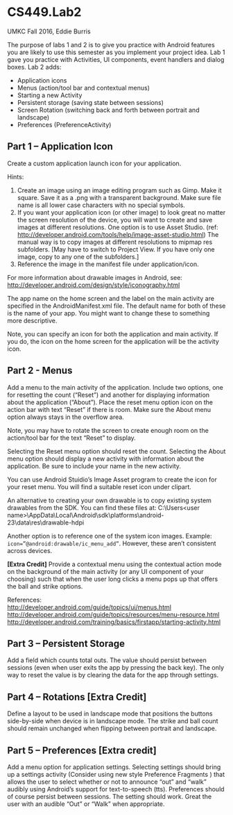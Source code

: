 # CS449.Lab2
UMKC Fall 2016, Eddie Burris

The purpose of labs 1 and 2 is to give you practice with Android features you are likely to use this semester as you implement your project idea. Lab 1 gave you practice with Activities, UI components, event handlers and dialog boxes. Lab 2 adds:
* Application icons
*	Menus (action/tool bar and contextual menus)
*	Starting a new Activity
*	Persistent storage (saving state between sessions)
*	Screen Rotation (switching back and forth between portrait and landscape) 
*	Preferences (PreferenceActivity)

## Part 1 – Application Icon
Create a custom application launch icon for your application.

Hints:  
1. Create an image using an image editing program such as Gimp. Make it square. Save it as a .png with a transparent background. Make sure file name is all lower case characters with no special symbols.
2. If you want your application icon (or other image) to look great no matter the screen resolution of the device, you will want to create and save images at different resolutions. One option is to use Asset Studio. (ref: http://developer.android.com/tools/help/image-asset-studio.html) The manual way is to copy images at different resolutions to mipmap res subfolders. [May have to switch to Project View. If you have only one image, copy to any one of the subfolders.]
3. Reference the image in the manifest file under application/icon.

For more information about drawable images in Android, see: http://developer.android.com/design/style/iconography.html

The app name on the home screen and the label on the main activity are specified in the AndroidManifest.xml file. The default name for both of these is the name of your app. You might want to change these to something more descriptive.

Note, you can specify an icon for both the application and main activity. If you do, the icon on the home screen for the application will be the activity icon.

## Part 2 - Menus
Add a menu to the main activity of the application. Include two options, one for resetting the count (“Reset”) and another for displaying information about the application (“About”). Place the reset menu option icon on the action bar with text “Reset” if there is room. Make sure the About menu option always stays in the overflow area.

Note, you may have to rotate the screen to create enough room on the action/tool bar for the text “Reset” to display.

Selecting the Reset menu option should reset the count. Selecting the About menu option should display a new activity with information about the application. Be sure to include your name in the new activity.

You can use Android Stuidio’s Image Asset program to create the icon for your reset menu. You will find a suitable reset icon under clipart.

An alternative to creating your own drawable is to copy existing system drawables from the SDK. You can find these files at: C:\Users\<user name>\AppData\Local\Android\sdk\platforms\android-23\data\res\drawable-hdpi

Another option is to reference one of the system icon images. Example: `icon=”@android:drawable/ic_menu_add”`. However, these aren’t consistent across devices.

**[Extra Credit]** Provide a contextual menu using the contextual action mode on the background  of the main activity (or any UI component of your choosing) such that when the user long clicks a menu pops up that offers the ball and strike options.

References:  
http://developer.android.com/guide/topics/ui/menus.html  
http://developer.android.com/guide/topics/resources/menu-resource.html  
http://developer.android.com/training/basics/firstapp/starting-activity.html  

## Part 3 – Persistent Storage
Add a field which counts total outs. The value should persist between sessions (even when user exits the app by pressing the back key). The only way to reset the value is by clearing the data for the app through settings.

## Part 4 – Rotations [Extra Credit]
Define a layout to be used in landscape mode that positions the buttons side-by-side when device is in landscape mode. The strike and ball count should remain unchanged when flipping between portrait and landscape.

## Part 5 – Preferences [Extra credit]
Add a menu option for application settings. Selecting settings should bring up a settings activity (Consider using new style Preference Fragments ) that allows the user to select whether or not to announce “out” and “walk” audibly using Android’s support for text-to-speech (tts). Preferences should of course persist between sessions. The setting should work. Great the user with an audible “Out” or “Walk” when appropriate.
